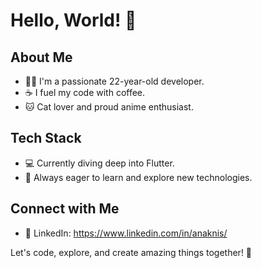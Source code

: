 # Hello, World! 👋

## About Me
- 👩‍💻 I'm a passionate 22-year-old developer.
- ☕ I fuel my code with coffee.
- 🐱 Cat lover and proud anime enthusiast.

## Tech Stack
- 💻 Currently diving deep into Flutter.
- 🚀 Always eager to learn and explore new technologies.

## Connect with Me
- 💼 LinkedIn: https://www.linkedin.com/in/anaknis/

Let's code, explore, and create amazing things together! 🚀
